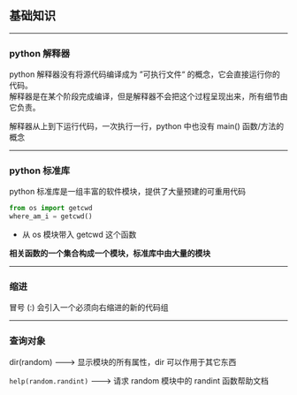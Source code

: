 ## 基础知识
---
### python 解释器
python 解释器没有将源代码编译成为 ”可执行文件“ 的概念，它会直接运行你的代码。  
解释器是在某个阶段完成编译，但是解释器不会把这个过程呈现出来，所有细节由它负责。  

解释器从上到下运行代码，一次执行一行，python 中也没有 main() 函数/方法的概念

---
### python 标准库
python 标准库是一组丰富的软件模块，提供了大量预建的可重用代码
  ```python
  from os import getcwd
  where_am_i = getcwd()
  ```
  - 从 os 模块带入 getcwd 这个函数

**相关函数的一个集合构成一个模块，标准库中由大量的模块**  

---

### 缩进

冒号 (:) 会引入一个必须向右缩进的新的代码组

---

### 查询对象
dir(random)  ---> 显示模块的所有属性，dir 可以作用于其它东西  

`help(random.randint)` --->  请求 random 模块中的 randint 函数帮助文档